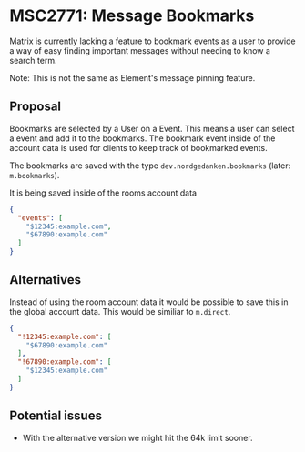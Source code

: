 # MSC2771: Message Bookmarks

Matrix is currently lacking a feature to bookmark events as a user to provide a way of easy finding
important messages without needing to know a search term.

Note: This is not the same as Element's message pinning feature.

## Proposal

Bookmarks are selected by a User on a Event. This means a user can select a event and add it to the bookmarks.
The bookmark event inside of the account data is used for clients to keep track of bookmarked events.

The bookmarks are saved with the type `dev.nordgedanken.bookmarks` (later: `m.bookmarks`).

It is being saved inside of the rooms account data

```json
{
  "events": [
    "$12345:example.com",
    "$67890:example.com"
  ]
}
```

## Alternatives

Instead of using the room account data it would be possible to save this in the global account data.
This would be similiar to `m.direct`.

```json
{
  "!12345:example.com": [
    "$67890:example.com"
  ],
  "!67890:example.com": [
    "$12345:example.com"
  ]
}
```

## Potential issues

* With the alternative version we might hit the 64k limit sooner.